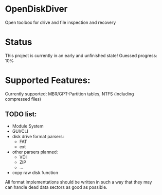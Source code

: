 # OpenDiskDiver
Open toolbox for drive and file inspection and recovery

# Status
This project is currently in an early and unfinished state!
Guessed progress: 10%

# Supported Features:
Currently supported: MBR/GPT-Partition tables, NTFS (including compressed files)

## TODO list:
- Module System
- GUI/CLI
- disk drive format parsers:
    - FAT
    - ext
- other parsers planned:
    - VDI
    - ZIP
    - ...
- copy raw disk function

All format implementations should be written in such a way that they may can handle dead data sectors as good as possible.
